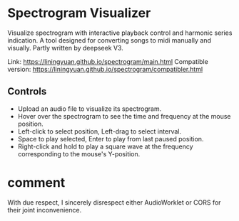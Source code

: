 # Spectrogram Visualizer
Visualize spectrogram with interactive playback control and harmonic series indication. A tool designed for converting songs to midi manually and visually.
Partly written by deepseek V3.

Link: https://liningyuan.github.io/spectrogram/main.html
Compatible version: https://liningyuan.github.io/spectrogram/compatibler.html

## Controls
- Upload an audio file to visualize its spectrogram.
- Hover over the spectrogram to see the time and frequency at the mouse position.
- Left-click to select position, Left-drag to select interval.
- Space to play selected, Enter to play from last paused position.
- Right-click and hold to play a square wave at the frequency corresponding to the mouse's Y-position.

# comment
With due respect, I sincerely disrespect either AudioWorklet or CORS for their joint inconvenience.
